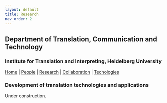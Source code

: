 ```yaml
---
layout: default
title: Research
nav_order: 2
---
```


## Department of Translation, Communication and Technology
### Institute for Translation and Interpreting, Heidelberg University

[Home](index.md) | [People](people.md) | [Research](research.md) | [Collaboration](collaboration.md) | [Techologies](techlabs.md)

### Development of translation technologies and applications

Under construction.
